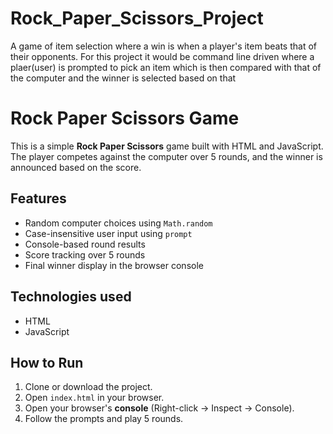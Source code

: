 # Rock_Paper_Scissors_Project
 A game of item selection where a win is when a player's item beats that of their opponents. For this project it would be command line driven where a plaer(user) is prompted to pick an item which is then compared with that of the computer and the winner is selected based on that

# Rock Paper Scissors Game 

This is a simple **Rock Paper Scissors** game built with HTML and JavaScript. The player competes against the computer over 5 rounds, and the winner is announced based on the score.

## Features

- Random computer choices using `Math.random`
- Case-insensitive user input using `prompt`
- Console-based round results
- Score tracking over 5 rounds
- Final winner display in the browser console

## Technologies used

- HTML
- JavaScript

## How to Run

1. Clone or download the project.
2. Open `index.html` in your browser.
3. Open your browser's **console** (Right-click → Inspect → Console).
4. Follow the prompts and play 5 rounds.


